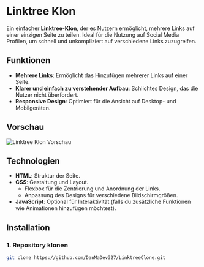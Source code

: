 # Linktree Klon

Ein einfacher **Linktree-Klon**, der es Nutzern ermöglicht, mehrere Links auf einer einzigen Seite zu teilen. Ideal für die Nutzung auf Social Media Profilen, um schnell und unkompliziert auf verschiedene Links zuzugreifen.

## Funktionen

- **Mehrere Links**: Ermöglicht das Hinzufügen mehrerer Links auf einer Seite.
- **Klarer und einfach zu verstehender Aufbau**: Schlichtes Design, das die Nutzer nicht überfordert.
- **Responsive Design**: Optimiert für die Ansicht auf Desktop- und Mobilgeräten.

## Vorschau

![Linktree Klon Vorschau](./images/screenshot.png)

## Technologien

- **HTML**: Struktur der Seite.
- **CSS**: Gestaltung und Layout.
  - Flexbox für die Zentrierung und Anordnung der Links.
  - Anpassung des Designs für verschiedene Bildschirmgrößen.
- **JavaScript**: Optional für Interaktivität (falls du zusätzliche Funktionen wie Animationen hinzufügen möchtest).

## Installation

### 1. Repository klonen

```bash
git clone https://github.com/DanMaDev327/LinktreeClone.git
